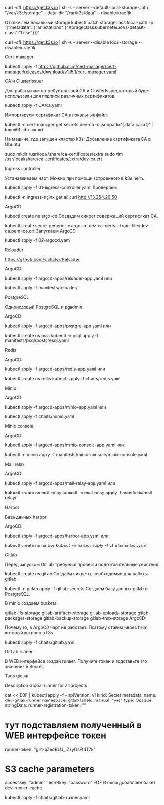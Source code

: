 curl -sfL https://get.k3s.io | sh -s - server --default-local-storage-path "/var/k3s/storage" --data-dir "/var/k3s/data" --disable=traefik

Отключаем локальный storage
kubectl patch storageclass local-path -p '{"metadata": {"annotations":{"storageclass.kubernetes.io/is-default-class":"false"}}}'


curl -sfL https://get.k3s.io | sh -s - server --disable local-storage --disable=traefik

Cert-manager

kubectl apply -f https://github.com/cert-manager/cert-manager/releases/download/v1.15.1/cert-manager.yaml

CA и ClusterIssuer

Для работы нам потребуется свой CA и ClusterIssuer, который будет использован для подписи различных сертификатов.

kubectl apply -f CA/ca.yaml

Импортируем сертификат CA в локальный файл.

kubectl -n cert-manager get secrets dev-ca -o jsonpath='{.data.ca\.crt}' | base64 -d > ca.crt

На машине, где запущен кластер k3s:
Добавление сертификата CA в Ubuntu

sudo mkdir /usr/local/share/ca-certificates/extra
sudo vim /usr/local/share/ca-certificates/extra/dev-ca.crt


Ingress controller

Устанавливаем чарт. Можно при помощи встроенного в k3s helm.

kubectl apply -f 01-ingress-controller.yaml
Проверяем:

kubectl -n ingress-nginx get all
curl http://10.254.29.50

ArgoCD

kubectl create ns argo-cd
Создадим сикрет содержащий сертификат CA.

kubectl create secret generic -n argo-cd dev-ca-certs --from-file=dev-ca.pem=ca.crt
Запускаем ArgoCD

kubectl apply -f 02-argocd.yaml

Reloader

https://github.com/stakater/Reloader

ArgoCD:

kubectl apply -f argocd-apps/reloader-app.yaml
или

kubectl apply -f manifests/reloader/

PostgreSQL

Однонодовый PostgreSQL и pgadmin.

ArgoCD:

kubectl apply -f argocd-apps/postgre-app.yaml
или

kubectl create ns psql
kubectl -n psql apply -f manifests/psql/postgresql.yaml

Redis

ArgoCD:

kubectl apply -f argocd-apps/redis-app.yaml
или

kubectl create ns redis
kubectl apply -f charts/redis.yaml

Minio

ArgoCD:

kubectl apply -f argocd-apps/minio-app.yaml
или

kubectl apply -f charts/minio.yaml

Minio console

ArgoCD:

kubectl apply -f argocd-apps/minio-console-app.yaml
или

kubectl -n minio apply -f manifests/minio-console/minio-console.yaml

Mail relay

ArgoCD:

kubectl apply -f argocd-apps/mail-relay-app.yaml
или

kubectl create ns mail-relay
kubectl -n mail-relay apply -f manifests/mail-relay/

Harbor

База данных harbor

ArgoCD:

kubectl apply -f argocd-apps/harbor-app.yaml
или:

kubectl create ns harbor
kubectl -n harbor apply -f charts/harbor.yaml

Gitlab

Перед запуском GitLab требуется провести подготовительные действия.

kubectl create ns gitlab
Создаём сикреты, необходимые для работы gitlab:

kubectl -n gitlab apply -f gitlab-secrets
Создаём базу данных gitlab в PostgreSQL.

В minio создаём buckets:

gitlab-lfs-storage
gitlab-artifacts-storage
gitlab-uploads-storage
gitlab-packages-storage
gitlab-backup-storage
gitlab-tmp-storage
ArgoCD:

Почему то, в ArgoCD чарт не работает. Поэтому ставим через helm который встроен в k3s

kubectl apply -f charts/gitlab.yaml

GitLab runner

В WEB интерфейсе создай runner. Получите токен и подставьте eго значение в Secret.

Tags
global

Description
Global runner for all projects

cat << EOF | kubectl apply -f -
apiVersion: v1
kind: Secret
metadata:
  name: dev-gitlab-runner
  namespace: gitlab
  labels:
    manual: "yes"
type: Opaque
stringData:
  runner-registration-token: ""
  # тут подставляем полученный в WEB интерфейсе токен
  runner-token: "glrt-qZeoBLU_jZ3yDsFtdT7k"
  
  # S3 cache parameters
  accesskey: "admin"
  secretkey: "password"
EOF
В minio добавляем бакет dev-runner-cache.

kubectl apply -f charts/gitlab-runner.yaml

